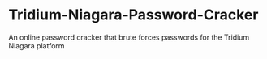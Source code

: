 # Tridium-Niagara-Password-Cracker
An online password cracker that brute forces passwords for the Tridium Niagara platform
